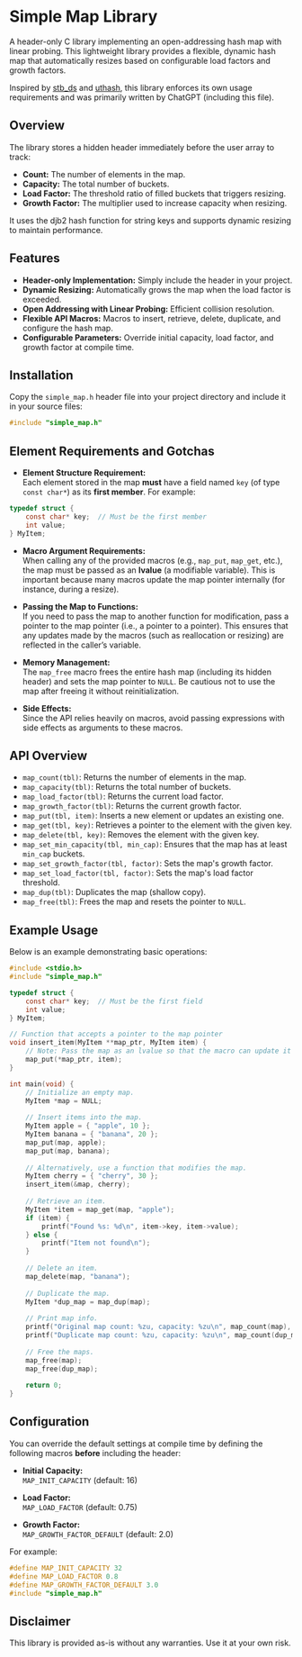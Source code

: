 # Simple Map Library

A header-only C library implementing an open-addressing hash map with linear probing. This lightweight library provides a flexible, dynamic hash map that automatically resizes based on configurable load factors and growth factors.

Inspired by [stb_ds](https://github.com/nothings/stb/blob/master/stb_ds.h) and [uthash](https://github.com/troydhanson/uthash), this library enforces its own usage requirements and was primarily written by ChatGPT (including this file).

## Overview

The library stores a hidden header immediately before the user array to track:
- **Count:** The number of elements in the map.
- **Capacity:** The total number of buckets.
- **Load Factor:** The threshold ratio of filled buckets that triggers resizing.
- **Growth Factor:** The multiplier used to increase capacity when resizing.

It uses the djb2 hash function for string keys and supports dynamic resizing to maintain performance.

## Features

- **Header-only Implementation:** Simply include the header in your project.
- **Dynamic Resizing:** Automatically grows the map when the load factor is exceeded.
- **Open Addressing with Linear Probing:** Efficient collision resolution.
- **Flexible API Macros:** Macros to insert, retrieve, delete, duplicate, and configure the hash map.
- **Configurable Parameters:** Override initial capacity, load factor, and growth factor at compile time.

## Installation

Copy the `simple_map.h` header file into your project directory and include it in your source files:

```c
#include "simple_map.h"
```

## Element Requirements and Gotchas

- **Element Structure Requirement:**  
  Each element stored in the map **must** have a field named `key` (of type `const char*`) as its **first member**. For example:

```c
typedef struct {
    const char* key;  // Must be the first member
    int value;
} MyItem;
```

- **Macro Argument Requirements:**  
  When calling any of the provided macros (e.g., `map_put`, `map_get`, etc.), the map must be passed as an **lvalue** (a modifiable variable). This is important because many macros update the map pointer internally (for instance, during a resize).

- **Passing the Map to Functions:**  
  If you need to pass the map to another function for modification, pass a pointer to the map pointer (i.e., a pointer to a pointer). This ensures that any updates made by the macros (such as reallocation or resizing) are reflected in the caller’s variable.

- **Memory Management:**  
  The `map_free` macro frees the entire hash map (including its hidden header) and sets the map pointer to `NULL`. Be cautious not to use the map after freeing it without reinitialization.

- **Side Effects:**  
  Since the API relies heavily on macros, avoid passing expressions with side effects as arguments to these macros.

## API Overview

- `map_count(tbl)`: Returns the number of elements in the map.
- `map_capacity(tbl)`: Returns the total number of buckets.
- `map_load_factor(tbl)`: Returns the current load factor.
- `map_growth_factor(tbl)`: Returns the current growth factor.
- `map_put(tbl, item)`: Inserts a new element or updates an existing one.
- `map_get(tbl, key)`: Retrieves a pointer to the element with the given key.
- `map_delete(tbl, key)`: Removes the element with the given key.
- `map_set_min_capacity(tbl, min_cap)`: Ensures that the map has at least `min_cap` buckets.
- `map_set_growth_factor(tbl, factor)`: Sets the map's growth factor.
- `map_set_load_factor(tbl, factor)`: Sets the map's load factor threshold.
- `map_dup(tbl)`: Duplicates the map (shallow copy).
- `map_free(tbl)`: Frees the map and resets the pointer to `NULL`.

## Example Usage

Below is an example demonstrating basic operations:

```c
#include <stdio.h>
#include "simple_map.h"

typedef struct {
    const char* key;  // Must be the first field
    int value;
} MyItem;

// Function that accepts a pointer to the map pointer
void insert_item(MyItem **map_ptr, MyItem item) {
    // Note: Pass the map as an lvalue so that the macro can update it if necessary.
    map_put(*map_ptr, item);
}

int main(void) {
    // Initialize an empty map.
    MyItem *map = NULL;
    
    // Insert items into the map.
    MyItem apple = { "apple", 10 };
    MyItem banana = { "banana", 20 };
    map_put(map, apple);
    map_put(map, banana);
    
    // Alternatively, use a function that modifies the map.
    MyItem cherry = { "cherry", 30 };
    insert_item(&map, cherry);
    
    // Retrieve an item.
    MyItem *item = map_get(map, "apple");
    if (item) {
        printf("Found %s: %d\n", item->key, item->value);
    } else {
        printf("Item not found\n");
    }
    
    // Delete an item.
    map_delete(map, "banana");
    
    // Duplicate the map.
    MyItem *dup_map = map_dup(map);
    
    // Print map info.
    printf("Original map count: %zu, capacity: %zu\n", map_count(map), map_capacity(map));
    printf("Duplicate map count: %zu, capacity: %zu\n", map_count(dup_map), map_capacity(dup_map));
    
    // Free the maps.
    map_free(map);
    map_free(dup_map);
    
    return 0;
}
```

## Configuration

You can override the default settings at compile time by defining the following macros **before** including the header:

- **Initial Capacity:**  
  `MAP_INIT_CAPACITY` (default: 16)

- **Load Factor:**  
  `MAP_LOAD_FACTOR` (default: 0.75)

- **Growth Factor:**  
  `MAP_GROWTH_FACTOR_DEFAULT` (default: 2.0)

For example:

```c
#define MAP_INIT_CAPACITY 32
#define MAP_LOAD_FACTOR 0.8
#define MAP_GROWTH_FACTOR_DEFAULT 3.0
#include "simple_map.h"
```

## Disclaimer

This library is provided as-is without any warranties. Use it at your own risk.